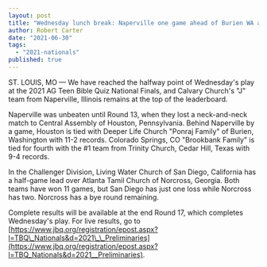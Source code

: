 ```yaml
---
layout: post
title: "Wednesday lunch break: Naperville one game ahead of Burien WA and Houston PA"
author: Robert Carter
date: "2021-06-30"
tags: 
  - "2021-nationals"
published: true
---
```


ST. LOUIS, MO — We have reached the halfway point of Wednesday's play at the 2021 AG Teen Bible Quiz National Finals, and Calvary Church's "J" team from Naperville, Illinois remains at the top of the leaderboard.

Naperville was unbeaten until Round 13, when they lost a neck-and-neck match to Central Assembly of Houston, Pennsylvania. Behind Naperville by a game, Houston is tied with Deeper Life Church "Ponraj Family" of Burien, Washington with 11-2 records. Colorado Springs, CO "Brookbank Family" is tied for fourth with the #1 team from Trinity Church, Cedar Hill, Texas with 9-4 records.

In the Challenger Division, Living Water Church of San Diego, California has a half-game lead over Atlanta Tamil Church of Norcross, Georgia. Both teams have won 11 games, but San Diego has just one loss while Norcross has two. Norcross has a bye round remaining.

Complete results will be available at the end Round 17, which completes Wednesday's play. For live results, go to [https://www.jbq.org/registration/epost.aspx?l=TBQ\_Nationals&d=2021\_\_Preliminaries](https://www.jbq.org/registration/epost.aspx?l=TBQ_Nationals&d=2021__Preliminaries).
